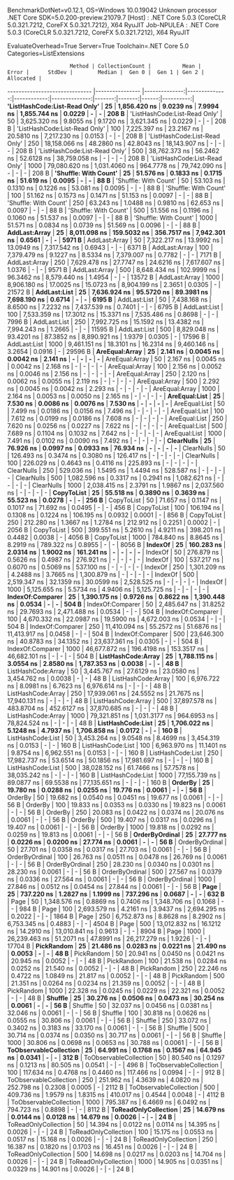
BenchmarkDotNet=v0.12.1, OS=Windows 10.0.19042
Unknown processor
.NET Core SDK=5.0.200-preview.21079.7
  [Host]     : .NET Core 5.0.3 (CoreCLR 5.0.321.7212, CoreFX 5.0.321.7212), X64 RyuJIT
  Job-NPULEA : .NET Core 5.0.3 (CoreCLR 5.0.321.7212, CoreFX 5.0.321.7212), X64 RyuJIT

EvaluateOverhead=True  Server=True  Toolchain=.NET Core 5.0  
Categories=ListExtensions  

                        Method | CollectionCount |          Mean |         Error |      StdDev |        Median |  Gen 0 |  Gen 1 | Gen 2 | Allocated |
------------------------------ |---------------- |--------------:|--------------:|------------:|--------------:|-------:|-------:|------:|----------:|
 **'ListHashCode:List-Read Only'** |              **25** |  **1,856.420 ns** |     **9.0239 ns** |   **7.9994 ns** |  **1,855.744 ns** | **0.0229** |      **-** |     **-** |     **208 B** |
 'ListHashCode:List-Read Only' |              50 |  3,625.320 ns |     9.8055 ns |   9.1720 ns |  3,621.345 ns | 0.0229 |      - |     - |     208 B |
 'ListHashCode:List-Read Only' |             100 |  7,225.397 ns |    23.2167 ns |  20.5810 ns |  7,217.230 ns | 0.0153 |      - |     - |     208 B |
 'ListHashCode:List-Read Only' |             250 | 18,158.066 ns |    48.2860 ns |  42.8043 ns | 18,143.907 ns |      - |      - |     - |     208 B |
 'ListHashCode:List-Read Only' |             500 | 38,762.373 ns |    56.2462 ns |  52.6128 ns | 38,759.058 ns |      - |      - |     - |     208 B |
 'ListHashCode:List-Read Only' |            1000 | 79,080.620 ns | 1,031.4060 ns | 964.7778 ns | 79,742.090 ns |      - |      - |     - |     208 B |
         **'Shuffle: With Count'** |              **25** |     **51.576 ns** |     **0.1833 ns** |   **0.1715 ns** |     **51.619 ns** | **0.0095** |      **-** |     **-** |      **88 B** |
         'Shuffle: With Count' |              50 |     53.103 ns |     0.1310 ns |   0.1226 ns |     53.081 ns | 0.0095 |      - |     - |      88 B |
         'Shuffle: With Count' |             100 |     51.162 ns |     0.1573 ns |   0.1471 ns |     51.153 ns | 0.0097 |      - |     - |      88 B |
         'Shuffle: With Count' |             250 |     63.243 ns |     1.0488 ns |   0.9810 ns |     62.653 ns | 0.0097 |      - |     - |      88 B |
         'Shuffle: With Count' |             500 |     51.556 ns |     0.1196 ns |   0.1060 ns |     51.537 ns | 0.0097 |      - |     - |      88 B |
         'Shuffle: With Count' |            1000 |     51.571 ns |     0.0834 ns |   0.0739 ns |     51.569 ns | 0.0096 |      - |     - |      88 B |
                 **AddLast:Array** |              **25** |  **8,011.098 ns** |   **159.5032 ns** | **356.7517 ns** |  **7,942.301 ns** | **0.6561** |      **-** |     **-** |    **5971 B** |
                 AddLast:Array |              50 |  7,322.217 ns |    13.9992 ns |  13.0949 ns |  7,317.542 ns | 0.6943 |      - |     - |    6371 B |
                 AddLast:Array |             100 |  7,379.479 ns |     9.1227 ns |   8.5334 ns |  7,379.007 ns | 0.7782 |      - |     - |    7171 B |
                 AddLast:Array |             250 |  7,629.478 ns |    27.7747 ns |  24.6216 ns |  7,617.607 ns | 1.0376 |      - |     - |    9571 B |
                 AddLast:Array |             500 |  8,648.434 ns |   102.9999 ns |  96.3462 ns |  8,579.440 ns | 1.4954 |      - |     - |   13572 B |
                 AddLast:Array |            1000 |  8,906.180 ns |    17.0025 ns |  15.0723 ns |  8,904.199 ns | 2.3651 | 0.0305 |     - |   21572 B |
                  **AddLast:List** |              **25** |  **7,636.924 ns** |    **95.5720 ns** |  **89.3981 ns** |  **7,698.190 ns** | **0.6714** |      **-** |     **-** |    **6195 B** |
                  AddLast:List |              50 |  7,438.168 ns |     8.6500 ns |   7.2232 ns |  7,437.539 ns | 0.7401 |      - |     - |    6795 B |
                  AddLast:List |             100 |  7,533.359 ns |    17.3012 ns |  15.3371 ns |  7,535.486 ns | 0.8698 |      - |     - |    7996 B |
                  AddLast:List |             250 |  7,992.725 ns |    15.1592 ns |  13.4382 ns |  7,994.243 ns | 1.2665 |      - |     - |   11595 B |
                  AddLast:List |             500 |  8,829.048 ns |    93.4201 ns |  87.3852 ns |  8,890.921 ns | 1.9379 | 0.0305 |     - |   17596 B |
                  AddLast:List |            1000 |  9,461.151 ns |    18.3101 ns |  16.2314 ns |  9,460.146 ns | 3.2654 | 0.0916 |     - |   29596 B |
                **AreEqual:Array** |              **25** |      **2.141 ns** |     **0.0045 ns** |   **0.0042 ns** |      **2.141 ns** |      **-** |      **-** |     **-** |         **-** |
                AreEqual:Array |              50 |      2.167 ns |     0.0045 ns |   0.0042 ns |      2.168 ns |      - |      - |     - |         - |
                AreEqual:Array |             100 |      2.156 ns |     0.0052 ns |   0.0046 ns |      2.156 ns |      - |      - |     - |         - |
                AreEqual:Array |             250 |      2.120 ns |     0.0062 ns |   0.0055 ns |      2.119 ns |      - |      - |     - |         - |
                AreEqual:Array |             500 |      2.292 ns |     0.0045 ns |   0.0042 ns |      2.293 ns |      - |      - |     - |         - |
                AreEqual:Array |            1000 |      2.164 ns |     0.0053 ns |   0.0050 ns |      2.165 ns |      - |      - |     - |         - |
                 **AreEqual:List** |              **25** |      **7.530 ns** |     **0.0086 ns** |   **0.0076 ns** |      **7.530 ns** |      **-** |      **-** |     **-** |         **-** |
                 AreEqual:List |              50 |      7.499 ns |     0.0186 ns |   0.0156 ns |      7.496 ns |      - |      - |     - |         - |
                 AreEqual:List |             100 |      7.612 ns |     0.0199 ns |   0.0186 ns |      7.608 ns |      - |      - |     - |         - |
                 AreEqual:List |             250 |      7.620 ns |     0.0256 ns |   0.0227 ns |      7.622 ns |      - |      - |     - |         - |
                 AreEqual:List |             500 |      7.689 ns |     0.1104 ns |   0.1032 ns |      7.642 ns |      - |      - |     - |         - |
                 AreEqual:List |            1000 |      7.491 ns |     0.0102 ns |   0.0090 ns |      7.492 ns |      - |      - |     - |         - |
                    **ClearNulls** |              **25** |     **76.926 ns** |     **0.0997 ns** |   **0.0933 ns** |     **76.934 ns** |      **-** |      **-** |     **-** |         **-** |
                    ClearNulls |              50 |    126.493 ns |     0.3474 ns |   0.3080 ns |    126.417 ns |      - |      - |     - |         - |
                    ClearNulls |             100 |    226.029 ns |     0.4643 ns |   0.4116 ns |    225.893 ns |      - |      - |     - |         - |
                    ClearNulls |             250 |    529.036 ns |     1.5495 ns |   1.4494 ns |    528.587 ns |      - |      - |     - |         - |
                    ClearNulls |             500 |  1,082.596 ns |     0.3317 ns |   0.2941 ns |  1,082.621 ns |      - |      - |     - |         - |
                    ClearNulls |            1000 |  2,038.415 ns |     2.3791 ns |   1.9867 ns |  2,037.560 ns |      - |      - |     - |         - |
                    **CopyToList** |              **25** |     **55.518 ns** |     **0.3890 ns** |   **0.3639 ns** |     **55.523 ns** | **0.0278** |      **-** |     **-** |     **256 B** |
                    CopyToList |              50 |     71.657 ns |     0.1147 ns |   0.1017 ns |     71.692 ns | 0.0495 |      - |     - |     456 B |
                    CopyToList |             100 |    106.194 ns |     0.1308 ns |   0.1224 ns |    106.195 ns | 0.0932 | 0.0001 |     - |     856 B |
                    CopyToList |             250 |    212.280 ns |     1.3667 ns |   1.2784 ns |    212.912 ns | 0.2251 | 0.0002 |     - |    2056 B |
                    CopyToList |             500 |    399.551 ns |     5.2610 ns |   4.9211 ns |    398.201 ns | 0.4482 | 0.0038 |     - |    4056 B |
                    CopyToList |            1000 |    784.840 ns |     8.8645 ns |   8.2919 ns |    789.322 ns | 0.8955 |      - |     - |    8056 B |
                       **IndexOf** |              **25** |    **160.283 ns** |     **2.0314 ns** |   **1.9002 ns** |    **161.241 ns** |      **-** |      **-** |     **-** |         **-** |
                       IndexOf |              50 |    276.879 ns |     0.5626 ns |   0.4987 ns |    276.921 ns |      - |      - |     - |         - |
                       IndexOf |             100 |    537.217 ns |     0.6070 ns |   0.5069 ns |    537.100 ns |      - |      - |     - |         - |
                       IndexOf |             250 |  1,301.209 ns |     4.2488 ns |   3.7665 ns |  1,300.879 ns |      - |      - |     - |         - |
                       IndexOf |             500 |  2,519.347 ns |    32.1359 ns |  30.0599 ns |  2,528.525 ns |      - |      - |     - |         - |
                       IndexOf |            1000 |  5,125.655 ns |     5.5734 ns |   4.9406 ns |  5,125.725 ns |      - |      - |     - |         - |
              **IndexOf:Comparer** |              **25** |  **1,390.175 ns** |     **0.9726 ns** |   **0.8622 ns** |  **1,390.448 ns** | **0.0534** |      **-** |     **-** |     **504 B** |
              IndexOf:Comparer |              50 |  2,485.647 ns |    31.8252 ns |  29.7693 ns |  2,471.488 ns | 0.0534 |      - |     - |     504 B |
              IndexOf:Comparer |             100 |  4,670.332 ns |    22.0987 ns |  19.5900 ns |  4,672.003 ns | 0.0534 |      - |     - |     504 B |
              IndexOf:Comparer |             250 | 11,410.094 ns |    55.2572 ns |  51.6876 ns | 11,413.917 ns | 0.0458 |      - |     - |     504 B |
              IndexOf:Comparer |             500 | 23,646.300 ns |    40.8783 ns |  34.1352 ns | 23,637.361 ns | 0.0305 |      - |     - |     504 B |
              IndexOf:Comparer |            1000 | 46,677.872 ns |   196.4198 ns | 153.3517 ns | 46,682.101 ns |      - |      - |     - |     504 B |
            **ListHashCode:Array** |              **25** |  **1,788.115 ns** |     **3.0554 ns** |   **2.8580 ns** |  **1,787.353 ns** | **0.0038** |      **-** |     **-** |      **48 B** |
            ListHashCode:Array |              50 |  3,445.767 ns |    27.6129 ns |  23.0580 ns |  3,454.762 ns | 0.0038 |      - |     - |      48 B |
            ListHashCode:Array |             100 |  6,976.722 ns |     8.0981 ns |   6.7623 ns |  6,976.614 ns |      - |      - |     - |      48 B |
            ListHashCode:Array |             250 | 17,939.061 ns |    24.5552 ns |  21.7675 ns | 17,940.131 ns |      - |      - |     - |      48 B |
            ListHashCode:Array |             500 | 37,897.578 ns |   483.8704 ns | 452.6127 ns | 37,870.685 ns |      - |      - |     - |      48 B |
            ListHashCode:Array |            1000 | 79,321.851 ns | 1,031.3177 ns | 964.6953 ns | 78,824.524 ns |      - |      - |     - |      48 B |
             **ListHashCode:List** |              **25** |  **1,706.022 ns** |     **5.1248 ns** |   **4.7937 ns** |  **1,706.858 ns** | **0.0172** |      **-** |     **-** |     **160 B** |
             ListHashCode:List |              50 |  3,453.264 ns |     9.0548 ns |   8.4699 ns |  3,454.319 ns | 0.0153 |      - |     - |     160 B |
             ListHashCode:List |             100 |  6,963.970 ns |    11.1401 ns |   9.8754 ns |  6,962.551 ns | 0.0153 |      - |     - |     160 B |
             ListHashCode:List |             250 | 17,982.737 ns |    53.6514 ns |  50.1856 ns | 17,981.697 ns |      - |      - |     - |     160 B |
             ListHashCode:List |             500 | 38,028.152 ns |    61.7466 ns |  57.7578 ns | 38,035.242 ns |      - |      - |     - |     160 B |
             ListHashCode:List |            1000 | 77,155.739 ns |    89.0877 ns |  69.5538 ns | 77,135.651 ns |      - |      - |     - |     160 B |
                       **OrderBy** |              **25** |     **19.780 ns** |     **0.0288 ns** |   **0.0255 ns** |     **19.776 ns** | **0.0061** |      **-** |     **-** |      **56 B** |
                       OrderBy |              50 |     19.682 ns |     0.0540 ns |   0.0451 ns |     19.677 ns | 0.0061 |      - |     - |      56 B |
                       OrderBy |             100 |     19.833 ns |     0.0353 ns |   0.0330 ns |     19.823 ns | 0.0061 |      - |     - |      56 B |
                       OrderBy |             250 |     20.083 ns |     0.0422 ns |   0.0374 ns |     20.076 ns | 0.0061 |      - |     - |      56 B |
                       OrderBy |             500 |     19.407 ns |     0.0317 ns |   0.0296 ns |     19.407 ns | 0.0061 |      - |     - |      56 B |
                       OrderBy |            1000 |     19.818 ns |     0.0292 ns |   0.0259 ns |     19.813 ns | 0.0061 |      - |     - |      56 B |
                **OrderByOrdinal** |              **25** |     **27.777 ns** |     **0.0226 ns** |   **0.0200 ns** |     **27.774 ns** | **0.0061** |      **-** |     **-** |      **56 B** |
                OrderByOrdinal |              50 |     27.701 ns |     0.0358 ns |   0.0317 ns |     27.703 ns | 0.0061 |      - |     - |      56 B |
                OrderByOrdinal |             100 |     26.763 ns |     0.0511 ns |   0.0478 ns |     26.769 ns | 0.0061 |      - |     - |      56 B |
                OrderByOrdinal |             250 |     28.230 ns |     0.0340 ns |   0.0301 ns |     28.230 ns | 0.0061 |      - |     - |      56 B |
                OrderByOrdinal |             500 |     27.567 ns |     0.0379 ns |   0.0336 ns |     27.564 ns | 0.0061 |      - |     - |      56 B |
                OrderByOrdinal |            1000 |     27.846 ns |     0.0512 ns |   0.0454 ns |     27.844 ns | 0.0061 |      - |     - |      56 B |
                          **Page** |              **25** |    **737.220 ns** |     **1.2827 ns** |   **1.1999 ns** |    **737.296 ns** | **0.0687** |      **-** |     **-** |     **632 B** |
                          Page |              50 |  1,348.576 ns |     0.8869 ns |   0.7406 ns |  1,348.706 ns | 0.1068 |      - |     - |     984 B |
                          Page |             100 |  2,693.579 ns |     4.2161 ns |   3.9437 ns |  2,694.295 ns | 0.2022 |      - |     - |    1864 B |
                          Page |             250 |  6,752.873 ns |     8.8628 ns |   8.2902 ns |  6,753.345 ns | 0.4883 |      - |     - |    4504 B |
                          Page |             500 | 13,012.832 ns |    16.1212 ns |  14.2910 ns | 13,010.841 ns | 0.9613 |      - |     - |    8904 B |
                          Page |            1000 | 26,239.463 ns |    51.2071 ns |  47.8991 ns | 26,217.279 ns | 1.9226 |      - |     - |   17704 B |
                    **PickRandom** |              **25** |     **21.486 ns** |     **0.0283 ns** |   **0.0221 ns** |     **21.490 ns** | **0.0053** |      **-** |     **-** |      **48 B** |
                    PickRandom |              50 |     20.941 ns |     0.0450 ns |   0.0421 ns |     20.945 ns | 0.0052 |      - |     - |      48 B |
                    PickRandom |             100 |     21.538 ns |     0.0284 ns |   0.0252 ns |     21.540 ns | 0.0052 |      - |     - |      48 B |
                    PickRandom |             250 |     22.246 ns |     0.4722 ns |   1.0849 ns |     21.817 ns | 0.0052 |      - |     - |      48 B |
                    PickRandom |             500 |     21.351 ns |     0.0264 ns |   0.0234 ns |     21.359 ns | 0.0052 |      - |     - |      48 B |
                    PickRandom |            1000 |     22.328 ns |     0.0245 ns |   0.0229 ns |     22.321 ns | 0.0052 |      - |     - |      48 B |
                       **Shuffle** |              **25** |     **30.276 ns** |     **0.0506 ns** |   **0.0473 ns** |     **30.254 ns** | **0.0061** |      **-** |     **-** |      **56 B** |
                       Shuffle |              50 |     32.037 ns |     0.0456 ns |   0.0381 ns |     32.046 ns | 0.0061 |      - |     - |      56 B |
                       Shuffle |             100 |     30.818 ns |     0.0626 ns |   0.0555 ns |     30.806 ns | 0.0061 |      - |     - |      56 B |
                       Shuffle |             250 |     33.072 ns |     0.3402 ns |   0.3183 ns |     33.170 ns | 0.0061 |      - |     - |      56 B |
                       Shuffle |             500 |     30.714 ns |     0.0374 ns |   0.0350 ns |     30.717 ns | 0.0061 |      - |     - |      56 B |
                       Shuffle |            1000 |     30.806 ns |     0.0698 ns |   0.0653 ns |     30.788 ns | 0.0061 |      - |     - |      56 B |
        **ToObservableCollection** |              **25** |     **64.991 ns** |     **0.1768 ns** |   **0.1567 ns** |     **64.945 ns** | **0.0341** |      **-** |     **-** |     **312 B** |
        ToObservableCollection |              50 |     80.540 ns |     0.1297 ns |   0.1213 ns |     80.505 ns | 0.0541 |      - |     - |     496 B |
        ToObservableCollection |             100 |    117.634 ns |     0.4768 ns |   0.4460 ns |    117.466 ns | 0.0994 |      - |     - |     912 B |
        ToObservableCollection |             250 |    251.962 ns |     4.3639 ns |   4.0820 ns |    252.798 ns | 0.2308 | 0.0005 |     - |    2112 B |
        ToObservableCollection |             500 |    409.736 ns |     1.9579 ns |   1.8315 ns |    410.017 ns | 0.4544 | 0.0048 |     - |    4112 B |
        ToObservableCollection |            1000 |    795.387 ns |     6.4669 ns |   6.0492 ns |    794.723 ns | 0.8898 |      - |     - |    8112 B |
          **ToReadOnlyCollection** |              **25** |     **14.679 ns** |     **0.0144 ns** |   **0.0128 ns** |     **14.679 ns** | **0.0026** |      **-** |     **-** |      **24 B** |
          ToReadOnlyCollection |              50 |     14.394 ns |     0.0122 ns |   0.0114 ns |     14.395 ns | 0.0026 |      - |     - |      24 B |
          ToReadOnlyCollection |             100 |     15.175 ns |     0.0553 ns |   0.0517 ns |     15.168 ns | 0.0026 |      - |     - |      24 B |
          ToReadOnlyCollection |             250 |     16.387 ns |     0.1820 ns |   0.1703 ns |     16.451 ns | 0.0026 |      - |     - |      24 B |
          ToReadOnlyCollection |             500 |     14.698 ns |     0.0217 ns |   0.0203 ns |     14.704 ns | 0.0026 |      - |     - |      24 B |
          ToReadOnlyCollection |            1000 |     14.905 ns |     0.0351 ns |   0.0329 ns |     14.901 ns | 0.0026 |      - |     - |      24 B |
